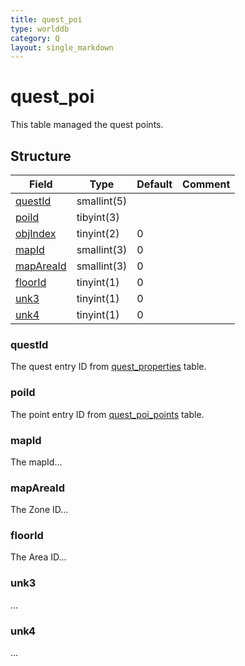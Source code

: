 ```yaml
---
title: quest_poi
type: worlddb
category: Q
layout: single_markdown
---
```


# quest_poi
This table managed the quest points.

## Structure

Field                                                                       | Type        | Default | Comment
--------------------------------------------------------------------------- | ----------- | ------- | -------
[questId](#questId)     | smallint(5) |         |        
[poiId](#poiId)         | tibyint(3)  |         |        
[objIndex](#objIndex)   | tinyint(2)  | 0       |        
[mapId](#mapId)         | smallint(3) | 0       |        
[mapAreaId](#mapAreaId) | smallint(3) | 0       |        
[floorId](#floorId)     | tinyint(1)  | 0       |        
[unk3](#unk3)           | tinyint(1)  | 0       |        
[unk4](#unk4)           | tinyint(1)  | 0       |        

### questId

The quest entry ID from [quest_properties](/Wiki/database/world/quest_properties/ "Quest properties") table.

### poiId

The point entry ID from [quest_poi_points](_points "Quest poi points") table.

### mapId

The mapId...

### mapAreaId

The Zone ID...

### floorId

The Area ID...

### unk3

...

### unk4

...
